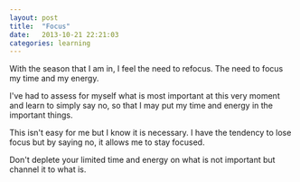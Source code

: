 ```yaml
---
layout: post
title:  "Focus"
date:   2013-10-21 22:21:03
categories: learning
---
```


With the season that I am in, I feel the need to refocus. The need to focus my time and my energy.

I've had to assess for myself what is most important at this very moment and learn to simply say no, so that I may put my time and energy in the important things.

This isn't easy for me but I know it is necessary. I have the tendency to lose focus but by saying no, it allows me to stay focused.

Don't deplete your limited time and energy on what is not important but channel it to what is.